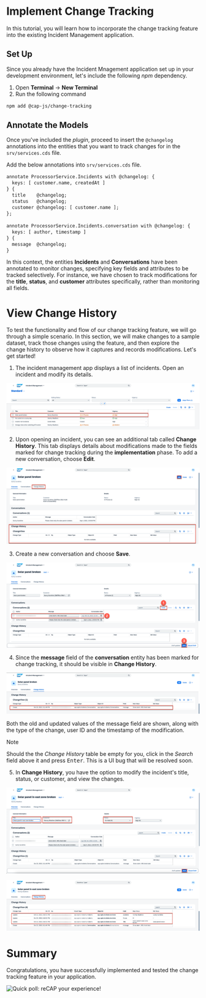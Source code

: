 # Implement Change Tracking

In this tutorial, you will learn how to incorporate the change tracking feature into the existing Incident Management application.

## Set Up

Since you already have the Incident Mnagement application set up in your development environment, let's include the following *npm* dependency.

1. Open **Terminal** -> **New Terminal**
2. Run the following command

```sh
npm add @cap-js/change-tracking
```

## Annotate the Models

Once you've included the *plugin*, proceed to insert the `@changelog` annotations into the entities that you want to track changes for in the `srv/services.cds` file.

Add the below annotations into `srv/services.cds` file.

```cds
annotate ProcessorService.Incidents with @changelog: {
  keys: [ customer.name, createdAt ]
} {
  title    @changelog;
  status   @changelog;
  customer @changelog: [ customer.name ];
};

annotate ProcessorService.Incidents.conversation with @changelog: {
  keys: [ author, timestamp ]
} {
  message  @changelog;
}
```

In this context, the entities **Incidents** and **Conversations** have been annotated to monitor changes, specifying key fields and attributes to be tracked selectively. For instance, we have chosen to track modifications for the **title**, **status**, and **customer** attributes specifically, rather than monitoring all fields.

# View Change History

To test the functionality and flow of our change tracking feature, we will go through a simple scenario. In this section, we will make changes to a sample dataset, track those changes using the feature, and then explore the change history to observe how it captures and records modifications. 
Let's get started!


1. The incident management app displays a list of incidents. Open an incident and modify its details.

![List of Incidents](images/list-of-incidents.png)

2. Upon opening an incident, you can see an additional tab called **Change History**. This tab displays details about modifications made to the fields marked for change tracking during the **implementation** phase. To add a new conversation, choose **Edit**.

![Incident Overview](images/incident-overview.png)

3. Create a new conversation and choose **Save**.

![Add Conversation](images/add-conversation.png)

4. Since the **message** field of the **conversation** entity has been marked for change tracking, it should be visible in **Change History**. 

![Change History for Conversation](images/change-history-conversation.png)

Both the old and updated values of the message field are shown, along with the type of the change, user ID and the timestamp of the modification.

> [!NOTE]
> Should the the _Change History_ table be empty for you, click in the _Search_ field above it and press <kbd>Enter</kbd>.
> This is a UI bug that will be resolved soon.

5. In **Change History**, you have the option to modify the incident's title, status, or customer, and view the changes.

![Change the Incident](images/change-incident-details.png)

![Change History for Incident](images/change-history-overview.png)

# Summary

Congratulations, you have successfully implemented and tested the change tracking feature in your application.

![Quick poll: reCAP your experience!](https://forms.office.com/Pages/ResponsePage.aspx?id=bGf3QlX0PEKC9twtmXka914n6hNKFVlPml6fyiE6QrxUN1VSRTdVVDNPTE1LTlozTzU2ODFEUFRHNy4u)
